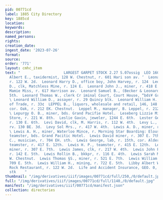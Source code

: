 ```yaml
---
pid: 00771cd
label: 1885 City Directory
key: 1885cd
location: 
keywords: 
description: 
named_persons: 
rights: 
creation_date: 
ingest_date: '2023-07-26'
format: 
source: 
order: '771'
layout: cmhc_item
text: "                    LARGEST GARPET STOCK 2.27 S.07ossig  LEO 160. LIB     Leonard
  Albert E., taxidermist, 128 W. Chestnut, r. 601 Hari son av. ‘  Leonard E. lab,
  r. 122 W. 2d.  Leonard Harry D., office boy, John Harvey, r. 124  Leonard Harvey
  D., clk, Matchless Mine, r. 124 E.  Leonard John J., miner, r. 418 E. 5th.  Leonard
  Mamie Miss, r. 617 Harrison av.  Leonard Samuel B., (Becker & Leonard,) r. 104 EH.
  5th.  Leonard Thomas W., clerk Cr iminal Court, Court House, “bds¥ Grand Tfotel.
  \ Leonard William D., assayer, r. 29 Quincy blk.  Leonard William H., bkkpr, Board
  of Trade, r. 33¢  LEPPEL B., liquors, wholesale and retail, 146, 148 KE. Chestnut,
  cor. Oak, r. 212 EK. Chestnut.  Leppel M., manager, B. Leppel, r. 212 EK. Chestnut.
  \ Lepurgy O. B., miner, bds. Grand Pacifie Hotel.  Leseberg Lizzie Miss, clk, Bankrupt
  Store, r. 221 W. 8th.  Leslie Gavin, jeweler, 1244 E. 6th.  Lester George W., miner,
  r. 130 E. 6th.  Levi David, clk, M. Harris, r. 112 W. 4th.  Levy L., horse trader,
  rv. 130 BE. 3d.  Levy Sol Mrs., r. 417 W. 4th.  Lewis A. D., miner, r. 526 E. 3d.
  \ Lewis A. H., miner, Waterloo Mince, r. Morning Star Boarding: Elouse.  Lewis Charles,
  teamster, bds. Grand Pacitic Hotel.  Lewis David miner, r. 307 E. 7th.  Lewis Ernest
  C., musician, r. 704 EH. sth.  Lewis George, lab, r. 15th, cor. Alder.  Lewis Grant,
  teamster, r. 417 E. 12th.  Lewis H. P., teamster, r. 415 E. 12th.  Lewis James,
  miner, r. 307 E. 7th.  Lewis James, clk, r. 217 W. 4th.  Lewis John F., teamster,
  r. 142 E. 5th.  Lewis Rollin B., bkkpr, r. 116 E. 4th.  Lewis Sarah Miss, r. 110
  W. Chestnut.  Lewis Thomas §S., miner, r. 521 E. 7th.  Lewis William A., bakery,
  709 E. 5th.  Lewis William H., mining, r. 722 E. 5th.  Libby Albert W., lab, Saddle
  Rock Restaurant, r. 122 W. 2d.  Life and Accident Insurance, GEO. 0, KEELER  + Eth.
  stk    "
thumbnail: "/img/derivatives/iiif/images/00771cd/full/250,/0/default.jpg"
full: "/img/derivatives/iiif/images/00771cd/full/1140,/0/default.jpg"
manifest: "/img/derivatives/iiif/00771cd/manifest.json"
collection: directories
---
```

